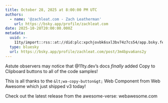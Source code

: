 ```yaml
---
title: October 28, 2025 at 8:00:00 PM UTC
authors:
  - name: '@zachleat.com - Zach Leatherman'
    url: https://bsky.app/profile/zachleat.com
date: 2025-10-28T20:00:00.000Z
metadata:
  uuid: >-
    11ty/import::rss::at://did:plc:xpchjovbk6sxl3bv74z7cs54/app.bsky.feed.post/3m4bpva6ans2y
  type: bluesky
  url: https://bsky.app/profile/zachleat.com/post/3m4bpva6ans2y
---
```

Astute observers may notice that @11ty.dev’s docs *finally* added Copy to Clipboard buttons to all of the code samples!

This is all thanks to the `&lt;wa-copy-button&gt;` Web Component from Web Awesome which just shipped v3 today!

Check out the latest release from the awesome-verse: webawesome.com